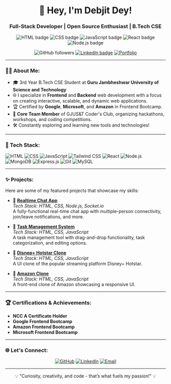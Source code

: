 <h1 align="center">👋 Hey, I'm Debjit Dey!</h1>
<h3 align="center">Full-Stack Developer | Open Source Enthusiast | B.Tech CSE</h3>

<p align="center">
  <img src="https://img.shields.io/badge/HTML-Expert-orange" alt="HTML badge" />
  <img src="https://img.shields.io/badge/CSS-Tailwind%20CSS-blue" alt="CSS badge" />
  <img src="https://img.shields.io/badge/JavaScript-ES6-yellow" alt="JavaScript badge" />
  <img src="https://img.shields.io/badge/React-Developer-blue" alt="React badge" />
  <img src="https://img.shields.io/badge/Node.js-Full%20Stack-green" alt="Node.js badge" />
</p>

<p align="center">
  <img src="https://img.shields.io/github/followers/Debjit-Dey?label=Follow&style=social" alt="GitHub followers" />
  <a href="https://www.linkedin.com/in/debjit-dey-981b2a1a6/"><img src="https://img.shields.io/badge/LinkedIn-Connect-blue?style=social&logo=linkedin" alt="LinkedIn badge" /><a/>
  <a href="http://debjitdey.lovestoblog.com/"><img src="https://img.shields.io/badge/Portfolio-Live-green?style=plastic&logo=google-chrome" alt="Portfolio" /></a>
</p>

---

### 🧑‍💻 About Me:
- 🎓 3rd Year B.Tech CSE Student at **Guru Jambheshwar University of Science and Technology**
- 🌐 I specialize in **Frontend** and **Backend** web development with a focus on creating interactive, scalable, and dynamic web applications.
- 🏆 Certified by **Google**, **Microsoft**, and **Amazon** in Frontend Bootcamp.
- 🎯 **Core Team Member** of GJUS&T Coder's Club, organizing hackathons, workshops, and coding competitions.
- 🛠️ Constantly exploring and learning new tools and technologies!

---

### 🚀 Tech Stack:

![HTML](https://img.shields.io/badge/-HTML5-E34F26?style=flat&logo=html5&logoColor=white)
![CSS](https://img.shields.io/badge/-CSS3-1572B6?style=flat&logo=css3&logoColor=white)
![JavaScript](https://img.shields.io/badge/-JavaScript-F7DF1E?style=flat&logo=javascript&logoColor=black)
![Tailwind CSS](https://img.shields.io/badge/-TailwindCSS-38B2AC?style=flat&logo=tailwind-css&logoColor=white)
![React](https://img.shields.io/badge/-React-61DAFB?style=flat&logo=react&logoColor=black)
![Node.js](https://img.shields.io/badge/-Node.js-339933?style=flat&logo=node.js&logoColor=white)
![MongoDB](https://img.shields.io/badge/-MongoDB-47A248?style=flat&logo=mongodb&logoColor=white)
![Express.js](https://img.shields.io/badge/-Express.js-000000?style=flat&logo=express&logoColor=white)
![Git](https://img.shields.io/badge/-Git-F05032?style=flat&logo=git&logoColor=white)
![MySQL](https://img.shields.io/badge/-MySQL-4479A1?style=flat&logo=mysql&logoColor=white)

---

### ✨ Projects:

Here are some of my featured projects that showcase my skills:

- 🔗 **[Realtime Chat App](https://github.com/Debjit-Dey/Chat-app)**  
  *Tech Stack: HTML, CSS, Node.js, Socket.io*  
  A fully-functional real-time chat app with multiple-person connectivity, join/leave notifications, and more.

- 🔗 **[Task Management System](https://debjit-dey.github.io/Task-Management-System/)**  
  *Tech Stack: HTML, CSS, JavaScript*  
  A task management tool with drag-and-drop functionality, task categorization, and editing options.

- 🔗 **[Disnep+ Hotstar Clone](https://debjit-dey.github.io/hotstar-clone/)**  
  *Tech Stack: HTML, CSS, JavaScript*  
  A UI clone of the popular streaming platform Disney+ Hotstar.

- 🔗 **[Amazon Clone](https://debjit-dey.github.io/Amazon-clone/)**  
  *Tech Stack: HTML, CSS, JavaScript*  
  A front-end clone of Amazon showcasing a responsive UI.

---

### 🏆 Certifications & Achievements:

- **NCC A Certificate Holder**  
- **Google Frontend Bootcamp**  
- **Amazon Frontend Bootcamp**  
- **Microsoft Frontend Bootcamp**

---

### 🌐 Let's Connect:

<p align="center">
  <a href="https://github.com/Debjit-Dey"><img src="https://img.shields.io/badge/GitHub-Visit%20Profile-blue?style=for-the-badge&logo=github" alt="GitHub" /></a>
  <a href="https://www.linkedin.com/in/debjit-dey-981b2a1a6/"><img src="https://img.shields.io/badge/LinkedIn-Connect-blue?style=for-the-badge&logo=linkedin" alt="LinkedIn" /></a>
  <a href="mailto:debjitdeyofficial6@gmail.com"><img src="https://img.shields.io/badge/Email-Contact-red?style=for-the-badge&logo=gmail" alt="Email" /></a>
</p>

---

<p align="center">💡 "Curiosity, creativity, and code - that’s what fuels my passion!" 💡</p>
